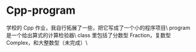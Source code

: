 # Cpp-program
学校的 Cpp 作业，我自行拓展了一些，把它写成了一个小的程序项目\\
program 是一个给出算式的计算检验器\\
class 里包括了分数型 Fraction，复数型 Complex，和大整数型（未完成）\\
